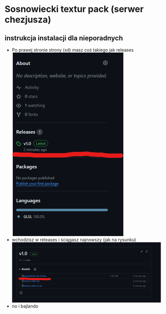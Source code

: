 # Sosnowiecki textur pack (serwer chezjusza)

## instrukcja instalacji dla nieporadnych
- Po prawej stronie strony (xd) masz coś takiego jak releases ![Releases](instrukcja.png)
- wchodzisz w releases i ściągasz najnowszy (jak na rysunku) ![Tag](instrukcja2.png)
- no i bajlando
